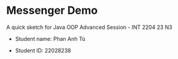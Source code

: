 # Messenger Demo
A quick sketch for Java OOP Advanced Session - INT 2204 23 N3

- Student name: Phan Anh Tú

- Student ID: 22028238

